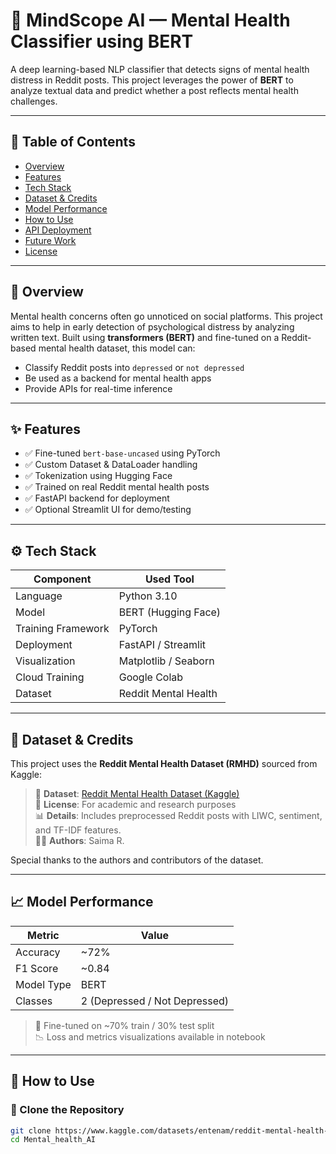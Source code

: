 # 🧠 MindScope AI — Mental Health Classifier using BERT

A deep learning-based NLP classifier that detects signs of mental health distress in Reddit posts. This project leverages the power of **BERT** to analyze textual data and predict whether a post reflects mental health challenges.

---

## 🧾 Table of Contents

- [Overview](#-overview)
- [Features](#-features)
- [Tech Stack](#-tech-stack)
- [Dataset & Credits](#-dataset--credits)
- [Model Performance](#-model-performance)
- [How to Use](#-how-to-use)
- [API Deployment](#-api-deployment)
- [Future Work](#-future-work)
- [License](#-license)

---

## 🧠 Overview

Mental health concerns often go unnoticed on social platforms. This project aims to help in early detection of psychological distress by analyzing written text. Built using **transformers (BERT)** and fine-tuned on a Reddit-based mental health dataset, this model can:

- Classify Reddit posts into `depressed` or `not depressed`
- Be used as a backend for mental health apps
- Provide APIs for real-time inference

---

## ✨ Features

- ✅ Fine-tuned `bert-base-uncased` using PyTorch
- ✅ Custom Dataset & DataLoader handling
- ✅ Tokenization using Hugging Face
- ✅ Trained on real Reddit mental health posts
- ✅ FastAPI backend for deployment
- ✅ Optional Streamlit UI for demo/testing

---

## ⚙️ Tech Stack

| Component         | Used Tool               |
|------------------|--------------------------|
| Language          | Python 3.10              |
| Model             | BERT (Hugging Face)      |
| Training Framework| PyTorch                  |
| Deployment        | FastAPI / Streamlit      |
| Visualization     | Matplotlib / Seaborn     |
| Cloud Training    | Google Colab             |
| Dataset           | Reddit Mental Health     |

---

## 📂 Dataset & Credits

This project uses the **Reddit Mental Health Dataset (RMHD)** sourced from Kaggle:

> 📝 **Dataset**: [Reddit Mental Health Dataset (Kaggle)](https://www.kaggle.com/datasets/entenam/reddit-mental-health-dataset)  
> 📌 **License**: For academic and research purposes  
> 📊 **Details**: Includes preprocessed Reddit posts with LIWC, sentiment, and TF-IDF features.  
> 🧑‍💻 **Authors**: Saima R.

Special thanks to the authors and contributors of the dataset.

---

## 📈 Model Performance

| Metric       | Value     |
|--------------|-----------|
| Accuracy     | ~72%      |
| F1 Score     | ~0.84     |
| Model Type   | BERT      |
| Classes      | 2 (Depressed / Not Depressed) |

> 📌 Fine-tuned on ~70% train / 30% test split  
> 📉 Loss and metrics visualizations available in notebook

---

## 🚀 How to Use

### 🔧 Clone the Repository

```bash
git clone https://www.kaggle.com/datasets/entenam/reddit-mental-health-dataset
cd Mental_health_AI
